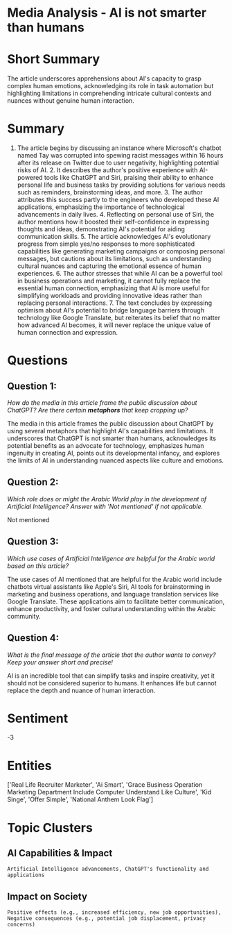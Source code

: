 # Media Analysis - AI is not smarter than humans

# Short Summary
The article underscores apprehensions about AI's capacity to grasp complex human emotions, acknowledging its role in task automation but highlighting limitations in comprehending intricate cultural contexts and nuances without genuine human interaction.

# Summary
1. The article begins by discussing an instance where Microsoft's chatbot named Tay was corrupted into spewing racist messages within 16 hours after its release on Twitter due to user negativity, highlighting potential risks of AI. 2. It describes the author's positive experience with AI-powered tools like ChatGPT and Siri, praising their ability to enhance personal life and business tasks by providing solutions for various needs such as reminders, brainstorming ideas, and more. 3. The author attributes this success partly to the engineers who developed these AI applications, emphasizing the importance of technological advancements in daily lives. 4. Reflecting on personal use of Siri, the author mentions how it boosted their self-confidence in expressing thoughts and ideas, demonstrating AI's potential for aiding communication skills. 5. The article acknowledges AI's evolutionary progress from simple yes/no responses to more sophisticated capabilities like generating marketing campaigns or composing personal messages, but cautions about its limitations, such as understanding cultural nuances and capturing the emotional essence of human experiences. 6. The author stresses that while AI can be a powerful tool in business operations and marketing, it cannot fully replace the essential human connection, emphasizing that AI is more useful for simplifying workloads and providing innovative ideas rather than replacing personal interactions. 7. The text concludes by expressing optimism about AI's potential to bridge language barriers through technology like Google Translate, but reiterates its belief that no matter how advanced AI becomes, it will never replace the unique value of human connection and expression.

# Questions
## Question 1:
*How do the media in this article frame the public discussion about ChatGPT? Are there certain **metaphors** that keep cropping up?*

The media in this article frames the public discussion about ChatGPT by using several metaphors that highlight AI's capabilities and limitations. It underscores that ChatGPT is not smarter than humans, acknowledges its potential benefits as an advocate for technology, emphasizes human ingenuity in creating AI, points out its developmental infancy, and explores the limits of AI in understanding nuanced aspects like culture and emotions.
## Question 2:
*Which role does or might the Arabic World play in the development of Artificial Intelligence? Answer with 'Not mentioned' if not applicable.*

Not mentioned
## Question 3:
*Which use cases of Artificial Intelligence are helpful for the Arabic world based on this article?*

The use cases of AI mentioned that are helpful for the Arabic world include chatbots virtual assistants like Apple's Siri, AI tools for brainstorming in marketing and business operations, and language translation services like Google Translate. These applications aim to facilitate better communication, enhance productivity, and foster cultural understanding within the Arabic community.
## Question 4:
*What is the final message of the article that the author wants to convey? Keep your answer short and precise!*

AI is an incredible tool that can simplify tasks and inspire creativity, yet it should not be considered superior to humans. It enhances life but cannot replace the depth and nuance of human interaction.

# Sentiment
-3

# Entities
['Real Life Recruiter Marketer', 'Ai Smart', 'Grace Business Operation Marketing Department Include Computer Understand Like Culture', 'Kid Singe', 'Offer Simple', 'National Anthem Look Flag']

# Topic Clusters
## AI Capabilities & Impact
	Artificial Intelligence advancements, ChatGPT's functionality and applications
## Impact on Society
	Positive effects (e.g., increased efficiency, new job opportunities), Negative consequences (e.g., potential job displacement, privacy concerns)

